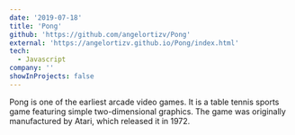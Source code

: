 ```yaml
---
date: '2019-07-18'
title: 'Pong'
github: 'https://github.com/angelortizv/Pong'
external: 'https://angelortizv.github.io/Pong/index.html'
tech:
  - Javascript
company: ''
showInProjects: false
---
```


Pong is one of the earliest arcade video games. It is a table tennis sports game featuring simple two-dimensional graphics. The game was originally manufactured by Atari, which released it in 1972.
